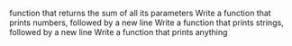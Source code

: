 function that returns the sum of all its parameters
Write a function that prints numbers, followed by a new line
Write a function that prints strings, followed by a new line
Write a function that prints anything
